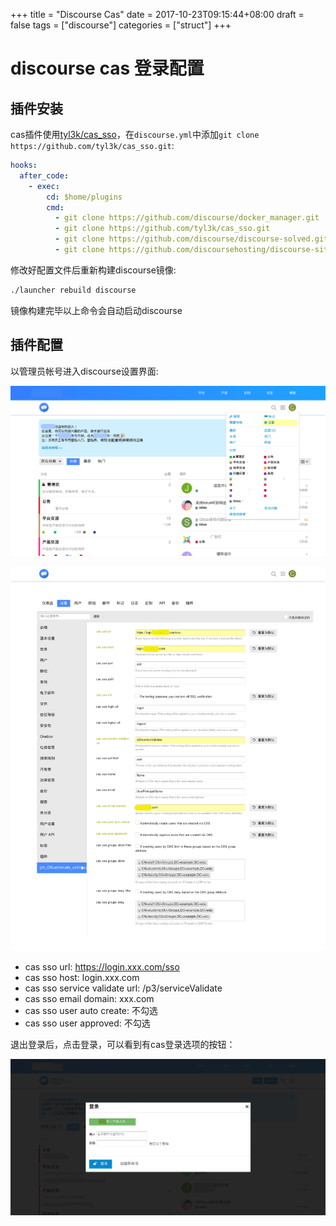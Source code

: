 +++
title = "Discourse Cas"
date = 2017-10-23T09:15:44+08:00
draft = false
tags = ["discourse"]
categories = ["struct"]
+++

# discourse cas 登录配置

## 插件安装

cas插件使用[tyl3k/cas_sso](https://github.com/tyl3k/cas_sso.git)，在`discourse.yml`中添加`git clone https://github.com/tyl3k/cas_sso.git`:

<!--more-->

```yaml
hooks:
  after_code:
    - exec:
        cd: $home/plugins
        cmd:
          - git clone https://github.com/discourse/docker_manager.git
          - git clone https://github.com/tyl3k/cas_sso.git
          - git clone https://github.com/discourse/discourse-solved.git
          - git clone https://github.com/discoursehosting/discourse-sitemap.git
```

修改好配置文件后重新构建discourse镜像:

```bash
./launcher rebuild discourse
```

镜像构建完毕以上命令会自动启动discourse

## 插件配置

以管理员帐号进入discourse设置界面:

![进入设置界面](/struct/images/discourse_cas_img1.png)


![cas设置](/struct/images/discourse_cas_img2.png)

- cas sso url: https://login.xxx.com/sso
- cas sso host: login.xxx.com
- cas sso service validate url: /p3/serviceValidate
- cas sso email domain: xxx.com
- cas sso user auto create: 不勾选
- cas sso user approved: 不勾选

退出登录后，点击登录，可以看到有cas登录选项的按钮：

![cas登录](/struct/images/discourse_cas_img3.png)

